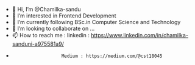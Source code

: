 - 👋 Hi, I’m @Chamilka-sandu
- 👀 I’m interested in Frontend Development 
- 🌱 I’m currently following BSc.in Computer Science and Technology 
- 💞️ I’m looking to collaborate on ...
- 📫 How to reach me : linkedin : https://www.linkedin.com/in/chamilka-sanduni-a975581a9/
-                       Medium : https://medium.com/@cst18045

<!---
Chamilka-sandu/Chamilka-sandu is a ✨ special ✨ repository because its `README.md` (this file) appears on your GitHub profile.
You can click the Preview link to take a look at your changes.
--->
